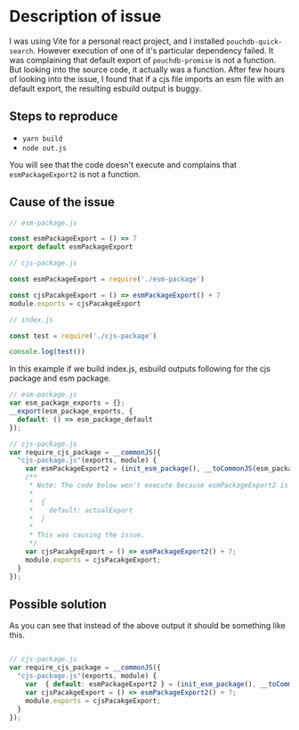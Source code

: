 # Description of issue

I was using Vite for a personal react project, and I installed `pouchdb-quick-search`. However execution of one of it's particular dependency failed. It was complaining that default export of `pouchdb-promise` is not a function. But looking into the source code, it actually was a function. After few hours of looking into the issue, I found that if a cjs file imports an esm file with an default export, the resulting esbuild output is buggy.

## Steps to reproduce

- `yarn build`
- `node out.js` 

You will see that the code doesn't execute and complains that `esmPackageExport2` is not a function.

## Cause of the issue

```javascript
// esm-package.js

const esmPackageExport = () => 7
export default esmPackageExport
```

```javascript
// cjs-package.js

const esmPackageExport = require('./esm-package')

const cjsPacakgeExport = () => esmPackageExport() + 7
module.exports = cjsPacakgeExport
```

```javascript
// index.js

const test = require('./cjs-package')

console.log(test())
```

In this example if we build index.js, esbuild outputs following for the cjs package and esm package.

```javascript
// esm-package.js
var esm_package_exports = {};
__export(esm_package_exports, {
  default: () => esm_package_default
});

// cjs-package.js
var require_cjs_package = __commonJS({
  "cjs-package.js"(exports, module) {
    var esmPackageExport2 = (init_esm_package(), __toCommonJS(esm_package_exports));
    /**
     * Note: The code below won't execute because esmPackageExport2 is not function but an object.
     * 
     *  {
     *    default: actualExport
     *  }
     * 
     * This was causing the issue.
     */
    var cjsPacakgeExport = () => esmPackageExport2() + 7;
    module.exports = cjsPacakgeExport;
  }
});
```

## Possible solution

As you can see that instead of the above output it should be something like this.

```javascript

// cjs-package.js
var require_cjs_package = __commonJS({
  "cjs-package.js"(exports, module) {
    var  { default: esmPackageExport2 } = (init_esm_package(), __toCommonJS(esm_package_exports));
    var cjsPacakgeExport = () => esmPackageExport2() + 7;
    module.exports = cjsPacakgeExport;
  }
});
```
